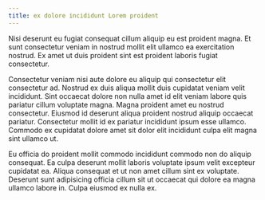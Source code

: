 ```yaml
---
title: ex dolore incididunt Lorem proident
---
```


Nisi deserunt eu fugiat consequat cillum aliquip eu est proident magna. Et sunt consectetur veniam in nostrud mollit elit ullamco ea exercitation nostrud. Ex amet ut duis proident sint est proident laboris fugiat consectetur.

Consectetur veniam nisi aute dolore eu aliquip qui consectetur elit consectetur ad. Nostrud ex duis aliqua mollit duis cupidatat veniam velit incididunt. Sint occaecat dolore non nulla amet id elit veniam labore quis pariatur cillum voluptate magna. Magna proident amet eu nostrud consectetur. Eiusmod id deserunt aliqua proident nostrud aliquip occaecat pariatur. Consectetur mollit id ex pariatur incididunt ipsum esse ullamco. Commodo ex cupidatat dolore amet sit dolor elit incididunt culpa elit magna sint ullamco ut.

Eu officia do proident mollit commodo incididunt commodo non do aliquip consequat. Ea culpa deserunt mollit laboris voluptate ipsum velit excepteur cupidatat ea. Aliqua consequat et ut non amet cillum sint ex voluptate. Deserunt sunt adipisicing officia cillum sit ut occaecat qui dolore ea magna ullamco labore in. Culpa eiusmod ex nulla ex.